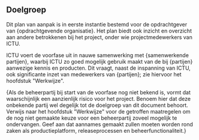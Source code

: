 ## Doelgroep

Dit plan van aanpak is in eerste instantie bestemd voor de opdrachtgever van {opdrachtgevende organisatie}. Het plan biedt ook inzicht en overzicht aan andere betrokkenen bij het project, onder wie projectmedewerkers van ICTU.

ICTU voert de voorfase uit in nauwe samenwerking met {samenwerkende partijen}, waarbij ICTU zo goed mogelijk gebruik maakt van de bij {partijen} aanwezige kennis en producten. Dit vraagt, naast de inspanning van ICTU, ook significante inzet van medewerkers van {partijen}; zie hiervoor het hoofdstuk "Werkwijze".

{Als de beheerpartij bij start van de voorfase nog niet bekend is, vormt dat waarschijnlijk een aanzienlijk risico voor het project. Benoem hier dat deze onbekende partij wel degelijk tot de doelgroep van dit document behoort. Verwijs naar het hoofdstuk "Werkwijze" voor de getroffen maatregelen om de nog niet gemaakte keuze voor een beheerpartij zoveel mogelijk te ondervangen. Geef aan dat aannames gemaakt zullen moeten worden rond zaken als productieplatform, releaseprocessen en beheerfunctionaliteit.}
